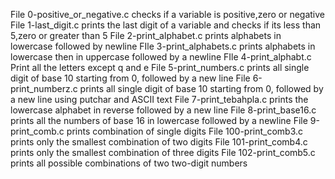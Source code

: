 File 0-positive_or_negative.c checks if a variable is positive,zero or negative
File 1-last_digit.c prints the last digit of a variable and checks if its less than 5,zero or greater than 5
File 2-print_alphabet.c prints alphabets in lowercase followed by newline
FIle 3-print_alphabets.c prints alphabets in lowercase then in uppercase followed by a newline
FIle 4-print_alphabt.c Print all the letters except q and e
File 5-print_numbers.c prints all single digit of base 10 starting from 0, followed by a new line
File 6-print_numberz.c  prints all single digit of base 10 starting from 0, followed by a new line using putchar and ASCII text
File 7-print_tebahpla.c prints the lowercase alphabet in reverse followed by a new line
File 8-print_base16.c prints all the numbers of base 16 in lowercase followed by a newline
File 9-print_comb.c prints combination of single digits
File 100-print_comb3.c prints only the smallest combination of two digits
File 101-print_comb4.c prints only the smallest combination of three digits
File 102-print_comb5.c prints all possible combinations of two two-digit numbers

